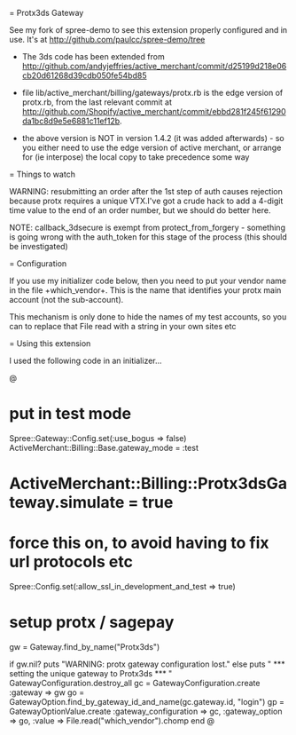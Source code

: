 = Protx3ds Gateway

See my fork of spree-demo to see this extension properly configured and in use. 
It's at http://github.com/paulcc/spree-demo/tree


* The 3ds code has been extended from http://github.com/andyjeffries/active_merchant/commit/d25199d218e06cb20d61268d39cdb050fe54bd85

* file lib/active_merchant/billing/gateways/protx.rb is the edge version of protx.rb, from the last relevant 
  commit at http://github.com/Shopify/active_merchant/commit/ebbd281f245f61290da1bc8d9e5e6881c11ef12b.
 
* the above version is NOT in version 1.4.2 (it was added afterwards) - so you either need to use the 
  edge version of active merchant, or arrange for (ie interpose) the local copy to take precedence some way


= Things to watch

WARNING: resubmitting an order after the 1st step of auth causes rejection because protx requires a unique VTX.I've got a crude hack to add a 4-digit time value to the end of an order number, but we should do better here.

NOTE: callback_3dsecure is exempt from protect_from_forgery - something is going wrong with the auth_token for this stage of the process (this should be investigated)


= Configuration

If you use my initializer code below, then you need to put your vendor name in the file +which_vendor+.
This is the name that identifies your protx main account (not the sub-account).

This mechanism is only done to hide the names of my test accounts, so you can to replace that File read with a string
in your own sites etc




= Using this extension

I used the following code in an initializer...

@
# put in test mode

Spree::Gateway::Config.set(:use_bogus => false)
ActiveMerchant::Billing::Base.gateway_mode = :test
# ActiveMerchant::Billing::Protx3dsGateway.simulate = true

# force this on, to avoid having to fix url protocols etc
Spree::Config.set(:allow_ssl_in_development_and_test => true)

# setup protx / sagepay
gw = Gateway.find_by_name("Protx3ds")


if gw.nil? 
  puts "WARNING: protx gateway configuration lost."
else
  puts " *** setting the unique gateway to Protx3ds *** "
  GatewayConfiguration.destroy_all
  gc = GatewayConfiguration.create :gateway => gw
  go = GatewayOption.find_by_gateway_id_and_name(gc.gateway.id, "login")
  gp = GatewayOptionValue.create :gateway_configuration => gc,
                                 :gateway_option => go,
                                 :value => File.read("which_vendor").chomp
end
@

